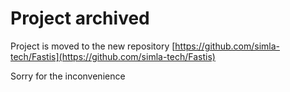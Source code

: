 # Project archived

Project is moved to the new repository [https://github.com/simla-tech/Fastis](https://github.com/simla-tech/Fastis)

Sorry for the inconvenience
